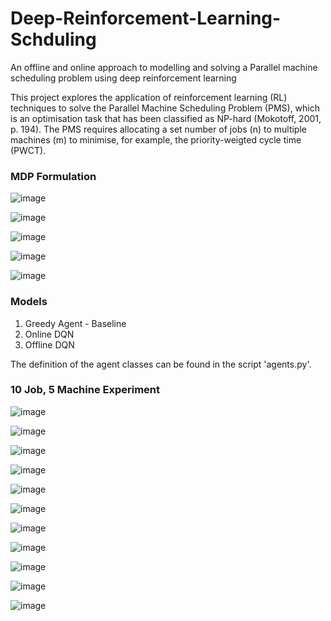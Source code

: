# Deep-Reinforcement-Learning-Schduling
An offline and online approach to modelling and solving a Parallel machine scheduling problem using deep reinforcement learning

This project explores the application of reinforcement learning (RL) techniques to solve the Parallel Machine Scheduling Problem (PMS), which is an optimisation task that has been classified as NP-hard (Mokotoff, 2001, p. 194). The PMS requires allocating a set number of jobs (n) to multiple machines (m) to minimise, for example, the priority-weigted cycle time (PWCT).

### MDP Formulation

![image](https://github.com/adelsakkir/Deep-Reinforcement-Learning-Scheduling/assets/63802234/ab249d93-ef7b-4adf-9aaa-6efc10dcf839)


![image](https://github.com/adelsakkir/Deep-Reinforcement-Learning-Scheduling/assets/63802234/4e20a0b2-d307-4804-9f43-fc6e77a4ff82)


![image](https://github.com/adelsakkir/Deep-Reinforcement-Learning-Scheduling/assets/63802234/457846f1-7076-40f1-a339-cd4cc3f094d1)


![image](https://github.com/adelsakkir/Deep-Reinforcement-Learning-Scheduling/assets/63802234/a1f4c401-bba9-4cb5-b26f-9313a6df82ef)


![image](https://github.com/adelsakkir/Deep-Reinforcement-Learning-Scheduling/assets/63802234/32120f11-5ff6-463f-8b29-6cba22131714)

### Models

1) Greedy Agent - Baseline
2) Online DQN
3) Offline DQN
   
The definition of the agent classes can be found in the script 'agents.py'.

### 10 Job, 5 Machine Experiment


![image](https://github.com/adelsakkir/Deep-Reinforcement-Learning-Scheduling/assets/63802234/6f13df95-d39a-4b87-9ef2-fc5e66ed0c82)


![image](https://github.com/adelsakkir/Deep-Reinforcement-Learning-Scheduling/assets/63802234/1337da3a-89bb-4828-82a7-8442c45cf21b)


![image](https://github.com/adelsakkir/Deep-Reinforcement-Learning-Scheduling/assets/63802234/3afd0e59-bd01-4219-b7cc-b8e6b46a704d)


![image](https://github.com/adelsakkir/Deep-Reinforcement-Learning-Scheduling/assets/63802234/b1e55541-5963-40fa-aafb-861bc5b308ca)


![image](https://github.com/adelsakkir/Deep-Reinforcement-Learning-Scheduling/assets/63802234/f7b3383a-bd08-4db1-ab2f-9bd60b1ef588)


![image](https://github.com/adelsakkir/Deep-Reinforcement-Learning-Scheduling/assets/63802234/e809fe9f-610d-432d-80ad-441deb7bfa90)


![image](https://github.com/adelsakkir/Deep-Reinforcement-Learning-Scheduling/assets/63802234/8f239bd7-84bb-49f6-a99a-1bc00c8905fe)


![image](https://github.com/adelsakkir/Deep-Reinforcement-Learning-Scheduling/assets/63802234/39daee95-bc31-468d-9873-5ee036a4d6ee)


![image](https://github.com/adelsakkir/Deep-Reinforcement-Learning-Scheduling/assets/63802234/48b60fc2-e87c-414b-8039-c2b558d2f9c9)


![image](https://github.com/adelsakkir/Deep-Reinforcement-Learning-Scheduling/assets/63802234/3de91cb2-75bd-4ab4-8c3e-07fa0bf9adf1)


![image](https://github.com/adelsakkir/Deep-Reinforcement-Learning-Scheduling/assets/63802234/4803eb8e-6532-4d23-8aed-25a0743066a8)


















